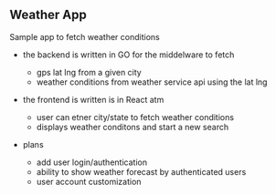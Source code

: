 ## Weather App

Sample app to fetch weather conditions

- the backend is written in GO for the middelware to fetch

  - gps lat lng from a given city
  - weather conditions from weather service api using the lat lng

- the frontend is written is in React atm

  - user can etner city/state to fetch weather conditions
  - displays weather conditons and start a new search

- plans

  - add user login/authentication
  - ability to show weather forecast by authenticated users
  - user account customization
